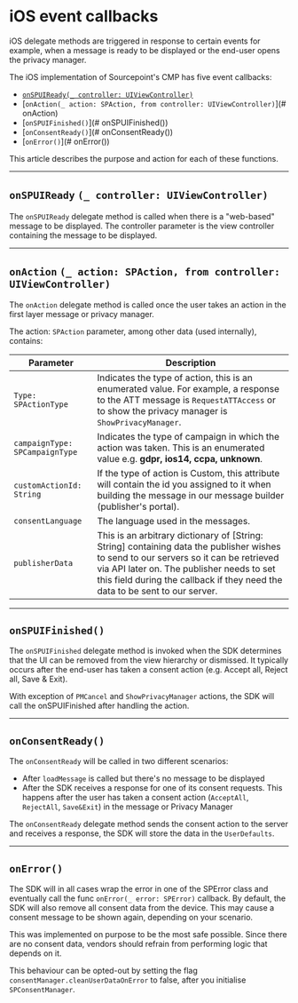 # iOS event callbacks

iOS delegate methods are triggered in response to certain events for example, when a message is ready to be displayed or the end-user opens the privacy manager.

The iOS implementation of Sourcepoint's CMP has five event callbacks: 

- [`onSPUIReady(_ controller: UIViewController)`](#onSPUIReady)
- [`onAction(_ action: SPAction, from controller: UIViewController)`](# onAction)
- [`onSPUIFinished()`](# onSPUIFinished())
- [`onConsentReady()`](# onConsentReady())
- [`onError()`](# onError())

This article describes the purpose and action for each of these functions.

---
## `onSPUIReady` `(_ controller: UIViewController)`

The `onSPUIReady` delegate method is called when there is a "web-based" message to be displayed. The controller parameter is the view controller containing the message to be displayed.

---
## `onAction` `(_ action: SPAction, from controller: UIViewController)`

The `onAction` delegate method is called once the user takes an action in the first layer message or privacy manager.

The action: `SPAction` parameter, among other data (used internally), contains:

| Parameter                      | Description                                                                                                                                                                                                                                                        |
|--------------------------------|--------------------------------------------------------------------------------------------------------------------------------------------------------------------------------------------------------------------------------------------------------------------|
| `Type: SPActionType`           | Indicates the type of action, this is an enumerated value.  For example, a response to the ATT message is `RequestATTAccess` or to show the privacy manager is `ShowPrivacyManager`.                                                                               |
| `campaignType: SPCampaignType` | Indicates the type of campaign in which the action was taken. This is an enumerated value e.g.  **gdpr, ios14, ccpa, unknown**.                                                                                                                                    |
| `customActionId: String`       | If the type of action is Custom, this attribute will contain the id you assigned to it when building the message in our message builder (publisher's portal).                                                                                                      |
| `consentLanguage`              | The language used in the messages.                                                                                                                                                                                                                                 |
| `publisherData`                | This is an arbitrary dictionary of [String: String] containing data the publisher wishes to send to our servers so it can be retrieved via API later on. The publisher needs to set this field during the callback if they need the data to be sent to our server. |

---
## `onSPUIFinished()`

The `onSPUIFinished` delegate method is invoked when the SDK determines that the UI can be removed from the view hierarchy or dismissed. It typically occurs after the end-user has taken a consent action (e.g. Accept all, Reject all, Save & Exit).

With exception of `PMCancel` and `ShowPrivacyManager` actions, the SDK will call the onSPUIFinished after handling the action.

---
## `onConsentReady()`

The `onConsentReady` will be called in two different scenarios:

- After `loadMessage` is called but there's no message to be displayed
- After the SDK receives a response for one of its consent requests. This happens after the user has taken a consent action (`AcceptAll`, `RejectAll`, `Save&Exit`) in the message or Privacy Manager

The `onConsentReady` delegate method sends the consent action to the server and receives a response, the SDK will store the data in the `UserDefaults`.

---
## `onError()`

The SDK will in all cases wrap the error in one of the SPError class and eventually call the func `onError(_ error: SPError)` callback. By default, the SDK will also remove all consent data from the device. This may cause a consent message to be shown again, depending on your scenario.

This was implemented on purpose to be the most safe possible. Since there are no consent data, vendors should refrain from performing logic that depends on it.

This behaviour can be opted-out by setting the flag `consentManager.cleanUserDataOnError` to false, after you initialise `SPConsentManager`.
